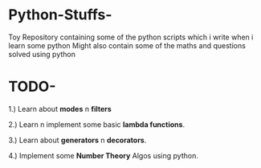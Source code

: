 # Python-Stuffs-

Toy Repository containing some of the python scripts which i write when i learn some python
Might also contain some of the maths and questions solved using python

# TODO-
1.) Learn about __modes__ n __filters__

2.) Learn n implement some basic __lambda functions__.

3.) Learn about **generators** n **decorators**.

4.) Implement some **Number Theory** Algos using python.

